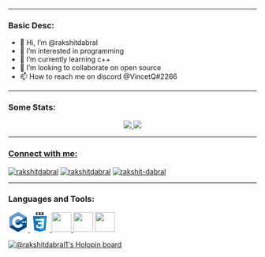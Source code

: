 <hr>
<h3 align="left">Basic Desc:</h3>

- 👋 Hi, I’m @rakshitdabral
- 👀 I’m interested in programming
- 🌱 I’m currently learning c++
- 💞️ I’m looking to collaborate on open source
- 📫 How to reach me on discord @VincetQ#2266




<hr>
<h3 align="left">Some Stats:</h3>
<div align="center">
  <a href="https://github.com/rakshitdabral">
  <img height="180em" src="https://github-readme-stats.vercel.app/api?username=rakshitdabral&show_icons=true&theme=dracula&include_all_commits=true&count_private=true"/>
  <img height="180em" src="https://github-readme-stats.vercel.app/api/top-langs/?username=rakshitdabral&layout=compact&langs_count=7&theme=dracula"/>
</div>


  <hr>
<h3 align="left">Connect with me:</h3>
<p align="left">
<a href="https://www.hackerrank.com/rakshitdabral1" target="blank"><img align="center" src="https://raw.githubusercontent.com/rahuldkjain/github-profile-readme-generator/master/src/images/icons/Social/hackerrank.svg" alt="rakshitdabral" height="30" width="40" /></a>
<a href="https://www.leetcode.com/rakshitdabral" target="blank"><img align="center" src="https://raw.githubusercontent.com/rahuldkjain/github-profile-readme-generator/master/src/images/icons/Social/leet-code.svg" alt="rakshitdabral" height="30" width="40" /></a>
  <a href="https://linkedin.com/in/rakshit-dabral" target="blank"><img align="center" src="https://raw.githubusercontent.com/rahuldkjain/github-profile-readme-generator/master/src/images/icons/Social/linked-in-alt.svg" alt="rakshit-dabral" height="30" width="40" /></a>

  
 	
 
<hr>
<h3 align="left">Languages and Tools:</h3>
<p align="left"> <a href="https://www.w3schools.com/cpp/" target="_blank" rel="noreferrer"> <img src="https://raw.githubusercontent.com/devicons/devicon/master/icons/cplusplus/cplusplus-original.svg" alt="cplusplus" width="40" height="40"/> </a> <a href="https://www.w3schools.com/css/" target="_blank" rel="noreferrer"> <img src="https://raw.githubusercontent.com/devicons/devicon/master/icons/css3/css3-original-wordmark.svg" alt="css3" width="40" height="40"/> </a>
            
         
<a href="https://www.w3.org/html/" target="_blank" rel="noreferrer"> 
            <img src="https://cdn.jsdelivr.net/gh/devicons/devicon/icons/visualstudio/visualstudio-plain.svg" width="40" height="40" />
           </a>
<a href="https://www.w3schools.com/bootstrap/">
            <img src="https://cdn.jsdelivr.net/gh/devicons/devicon/icons/bootstrap/bootstrap-original.svg" width="40" height="40" /></a>
<a href="https://www.w3schools.com/js/">
            <img src="https://cdn.jsdelivr.net/gh/devicons/devicon/icons/javascript/javascript-original.svg" width="40" height="40" />
            </a>

</p>

           
           
          

[![@rakshitdabral1's Holopin board](https://holopin.io/api/user/board?user=rakshitdabral1)](https://holopin.io/@rakshitdabral1)


